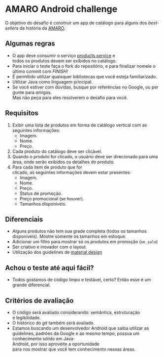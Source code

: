 # AMARO Android challenge
O objetivo do desafio é construir um app de catálogo para alguns dos *best-sellers* da história da [AMARO](https://amaro.com/).

## Algumas regras
* O app deve consumir o serviço [products service](http://www.mocky.io/v2/59b6a65a0f0000e90471257d) e  todos os produtos devem ser exibidos no catálogo.
* Para iniciar o teste faça o fork do repositório, e para finalizar nomeie o último commit com  *FINISH!*
* É permitido utilizar quaisquer bibliotecas que você esteja familiarizado.
* Utilizar Java como linguagem principal.
* Se você estiver com dúvidas, busque por referências no Google, ou pergunte para amigos.
Mas não peça para eles resolverem o desafio para você.

## Requisitos
1. Exibir uma lista de produtos em forma de catálogo vertical com as seguintes informações:
    - Imagem.
    - Nome.
    - Preço. 
2. Cada produto do catálogo deve ser clicável. 
3. Quando o produto for clicado, o usuário deve ser direcionado para uma área, onde serão exibidos os detalhes do produto.
4. Para cada item de produto que for clicado, as seguintes informações devem estar presentes:
    - Imagem.
    - Nome.
    - Preço.
    - Status de promoção.
    - Preço promocional (se houver).
    - Tamanhos disponíveis.

## Diferenciais
* Alguns produtos não tem sua grade completa (todos os tamanhos disponíveis). Mostre somente os tamanhos em estoque.
* Adicionar um filtro para mostrar só os produtos em promoção (`on_sale`)
* Ser criativo e inovador com o layout. 
* Utilização dos guidelines de [material design](https://getmdl.io/components/index.html)
 
## Achou o teste até aqui fácil? 
* Todos gostamos de código limpo e testável, certo? Então esse é um grande diferencial.

## Critérios de avaliação
* O código será avaliado considerando: semântica, estruturação e legibilidade.
* O histórico do *git* também será avaliado.
* Estamos buscando um desenvolvedor Android que saiba utilizar as guidelines, padrões da Google e ao mesmo tempo, possua um conhecimento sólido em Java-Android, por isso aproveite a oportunidade para nos mostrar que você tem conhecimento nessas áreas.
